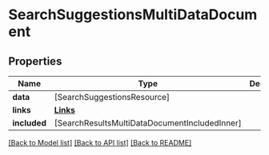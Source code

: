 # SearchSuggestionsMultiDataDocument

## Properties
Name | Type | Description | Notes
------------ | ------------- | ------------- | -------------
**data** | [SearchSuggestionsResource] |  | [optional] 
**links** | [**Links**](Links.md) |  | [optional] 
**included** | [SearchResultsMultiDataDocumentIncludedInner] |  | [optional] 

[[Back to Model list]](../README.md#documentation-for-models) [[Back to API list]](../README.md#documentation-for-api-endpoints) [[Back to README]](../README.md)


